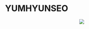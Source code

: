 
# YUMHYUNSEO
<div align="center"> 
<img src="https://img.shields.io/badge/java-007396?style=for-the-badge&logo=java&logoColor=white">
